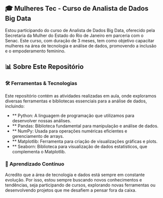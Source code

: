 

## 🎓 Mulheres Tec - Curso de Analista de Dados Big Data

Estou participando do curso de Analista de Dados Big Data, oferecido pela Secretaria da Mulher do Estado do Rio de Janeiro em parceria com o Senac. Este curso, com duração de 3 meses, tem como objetivo capacitar mulheres na área de tecnologia e análise de dados, promovendo a inclusão e o empoderamento feminino.

## 📊 Sobre Este Repositório

### 🛠️ Ferramentas & Tecnologias
Este repositório contém as atividades realizadas em aula, onde exploramos diversas ferramentas e bibliotecas essenciais para a análise de dados, incluindo:

- ** Python: A linguagem de programação que utilizamos para desenvolver nossas análises.
- ** Pandas: Biblioteca fundamental para manipulação e análise de dados.
- ** NumPy: Usada para operações numéricas eficientes e gerenciamento de arrays.
- ** Matplotlib: Ferramenta para criação de visualizações gráficas e plots.
- ** Seaborn: Biblioteca para visualização de dados estatísticos, que complementa o Matplotlib.

### 🌱 Aprendizado Contínuo
Acredito que a área de tecnologia e dados está sempre em constante evolução. Por isso, estou sempre buscando novos conhecimentos e tendências, seja participando de cursos, explorando novas ferramentas ou desenvolvendo projetos que me desafiem a pensar fora da caixa.
